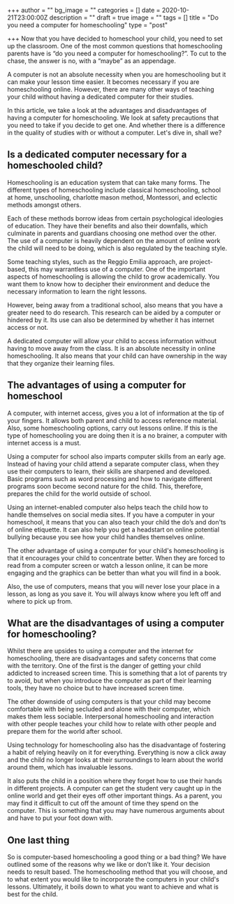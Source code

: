 +++
author = ""
bg_image = ""
categories = []
date = 2020-10-21T23:00:00Z
description = ""
draft = true
image = ""
tags = []
title = "Do you need a computer for homeschooling"
type = "post"

+++
Now that you have decided to homeschool your child, you need to set up the classroom. One of the most common questions that homeschooling parents have is “do you need a computer for homeschooling?”. To cut to the chase, the answer is no, with a “maybe” as an appendage.

A computer is not an absolute necessity when you are homeschooling but it can make your lesson time easier. It becomes necessary if you are homeschooling online. However, there are many other ways of teaching your child without having a dedicated computer for their studies.

In this article, we take a look at the advantages and disadvantages of having a computer for homeschooling. We look at safety precautions that you need to take if you decide to get one. And whether there is a difference in the quality of studies with or without a computer. Let's dive in, shall we?

## Is a dedicated computer necessary for a homeschooled child?

Homeschooling is an education system that can take many forms. The different types of homeschooling include classical homeschooling, school at home, unschooling, charlotte mason method, Montessori, and eclectic methods amongst others.

Each of these methods borrow ideas from certain psychological ideologies of education. They have their benefits and also their downfalls, which culminate in parents and guardians choosing one method over the other. The use of a computer is heavily dependent on the amount of online work the child will need to be doing, which is also regulated by the teaching style.

Some teaching styles, such as the Reggio Emilia approach, are project-based, this may warrantless use of a computer. One of the important aspects of homeschooling is allowing the child to grow academically. You want them to know how to decipher their environment and deduce the necessary information to learn the right lessons.

However, being away from a traditional school, also means that you have a greater need to do research. This research can be aided by a computer or hindered by it. Its use can also be determined by whether it has internet access or not.

A dedicated computer will allow your child to access information without having to move away from the class. It is an absolute necessity in online homeschooling. It also means that your child can have ownership in the way that they organize their learning files.

## The advantages of using a computer for homeschool

A computer, with internet access, gives you a lot of information at the tip of your fingers. It allows both parent and child to access reference material. Also, some homeschooling options, carry out lessons online. If this is the type of homeschooling you are doing then it is a no brainer, a computer with internet access is a must.

Using a computer for school also imparts computer skills from an early age. Instead of having your child attend a separate computer class, when they use their computers to learn, their skills are sharpened and developed. Basic programs such as word processing and how to navigate different programs soon become second nature for the child. This, therefore, prepares the child for the world outside of school.

Using an internet-enabled computer also helps teach the child how to handle themselves on social media sites. If you have a computer in your homeschool, it means that you can also teach your child the do’s and don'ts of online etiquette. It can also help you get a headstart on online potential bullying because you see how your child handles themselves online.

The other advantage of using a computer for your child's homeschooling is that it encourages your child to concentrate better. When they are forced to read from a computer screen or watch a lesson online, it can be more engaging and the graphics can be better than what you will find in a book.

Also, the use of computers, means that you will never lose your place in a lesson, as long as you save it. You will always know where you left off and where to pick up from.

## What are the disadvantages of using a computer for homeschooling?

Whilst there are upsides to using a computer and the internet for homeschooling, there are disadvantages and safety concerns that come with the territory. One of the first is the danger of getting your child addicted to increased screen time. This is something that a lot of parents try to avoid, but when you introduce the computer as part of their learning tools, they have no choice but to have increased screen time.

The other downside of using computers is that your child may become comfortable with being secluded and alone with their computer, which makes them less sociable. Interpersonal homeschooling and interaction with other people teaches your child how to relate with other people and prepare them for the world after school.

Using technology for homeschooling also has the disadvantage of fostering a habit of relying heavily on it for everything. Everything is now a click away and the child no longer looks at their surroundings to learn about the world around them, which has invaluable lessons.

It also puts the child in a position where they forget how to use their hands in different projects. A computer can get the student very caught up in the online world and get their eyes off other important things. As a parent, you may find it difficult to cut off the amount of time they spend on the computer. This is something that you may have numerous arguments about and have to put your foot down with.

## One last thing

So is computer-based homeschooling a good thing or a bad thing? We have outlined some of the reasons why we like or don’t like it. Your decision needs to result based. The homeschooling method that you will choose, and to what extent you would like to incorporate the computers in your child's lessons. Ultimately, it boils down to what you want to achieve and what is best for the child.